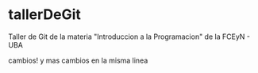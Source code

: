 # tallerDeGit

Taller de Git de la materia "Introduccion a la Programacion" de la FCEyN - UBA

cambios! y mas cambios en la misma linea
